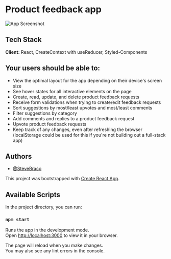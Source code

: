 
# Product feedback app




![App Screenshot](https://res.cloudinary.com/dz209s6jk/image/upload/q_auto:good,w_900/Challenges/cznparjtrflllhixgw96.jpg)


## Tech Stack

**Client:** React, CreateContext with useReducer, Styled-Components



## Your users should be able to:


- View the optimal layout for the app depending on their device's screen size
- See hover states for all interactive elements on the page
- Create, read, update, and delete product feedback requests
- Receive form validations when trying to create/edit feedback requests
- Sort suggestions by most/least upvotes and most/least comments
- Filter suggestions by category
- Add comments and replies to a product feedback request
- Upvote product feedback requests
-  Keep track of any changes, even after refreshing the browser (localStorage could be used for this if you're not building out a full-stack app)


## Authors

- [@SteveBraco](https://www.github.com/stevebraco)




This project was bootstrapped with [Create React App](https://github.com/facebook/create-react-app).

## Available Scripts

In the project directory, you can run:

### `npm start`

Runs the app in the development mode.\
Open [http://localhost:3000](http://localhost:3000) to view it in your browser.

The page will reload when you make changes.\
You may also see any lint errors in the console.



